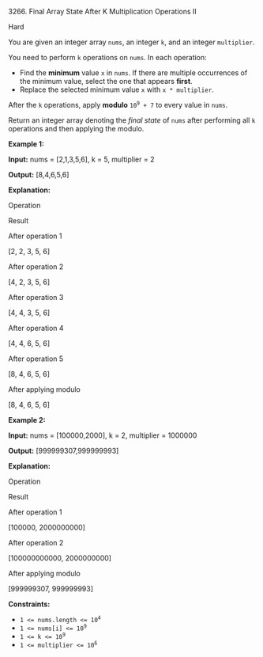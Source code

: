 3266\. Final Array State After K Multiplication Operations II

Hard

You are given an integer array `nums`, an integer `k`, and an integer `multiplier`.

You need to perform `k` operations on `nums`. In each operation:

*   Find the **minimum** value `x` in `nums`. If there are multiple occurrences of the minimum value, select the one that appears **first**.
*   Replace the selected minimum value `x` with `x * multiplier`.

After the `k` operations, apply **modulo** <code>10<sup>9</sup> + 7</code> to every value in `nums`.

Return an integer array denoting the _final state_ of `nums` after performing all `k` operations and then applying the modulo.

**Example 1:**

**Input:** nums = [2,1,3,5,6], k = 5, multiplier = 2

**Output:** [8,4,6,5,6]

**Explanation:**

Operation

Result

After operation 1

[2, 2, 3, 5, 6]

After operation 2

[4, 2, 3, 5, 6]

After operation 3

[4, 4, 3, 5, 6]

After operation 4

[4, 4, 6, 5, 6]

After operation 5

[8, 4, 6, 5, 6]

After applying modulo

[8, 4, 6, 5, 6]

**Example 2:**

**Input:** nums = [100000,2000], k = 2, multiplier = 1000000

**Output:** [999999307,999999993]

**Explanation:**

Operation

Result

After operation 1

[100000, 2000000000]

After operation 2

[100000000000, 2000000000]

After applying modulo

[999999307, 999999993]

**Constraints:**

*   <code>1 <= nums.length <= 10<sup>4</sup></code>
*   <code>1 <= nums[i] <= 10<sup>9</sup></code>
*   <code>1 <= k <= 10<sup>9</sup></code>
*   <code>1 <= multiplier <= 10<sup>6</sup></code>